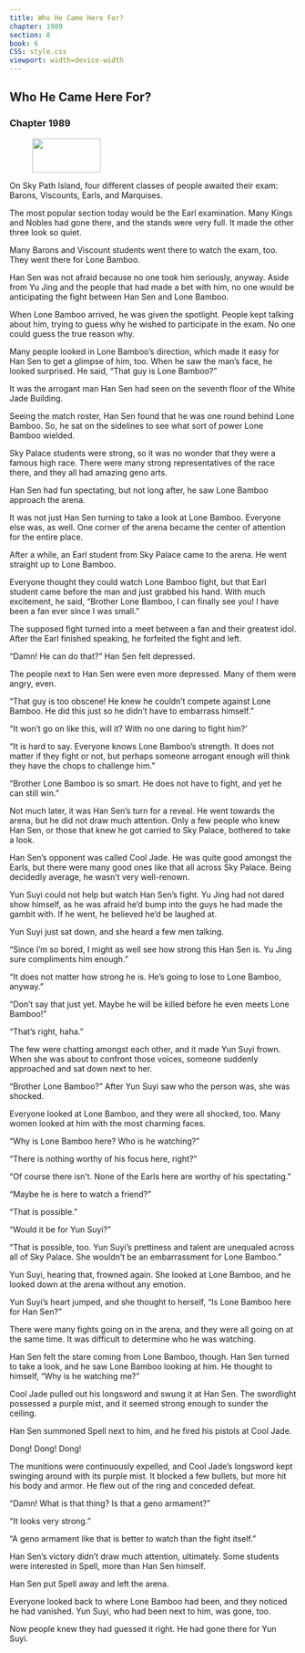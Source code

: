 ```yaml
---
title: Who He Came Here For?
chapter: 1989
section: 8
book: 6
CSS: style.css
viewport: width=device-width
---
```


## Who He Came Here For?

### Chapter 1989

<figure>
	<img src="../Images/gem.gif" alt="" id="gem" width="120" height="60" />
</figure>

On Sky Path Island, four different classes of people awaited their exam: Barons, Viscounts, Earls, and Marquises.

The most popular section today would be the Earl examination. Many Kings and Nobles had gone there, and the stands were very full. It made the other three look so quiet.

Many Barons and Viscount students went there to watch the exam, too. They went there for Lone Bamboo.

Han Sen was not afraid because no one took him seriously, anyway. Aside from Yu Jing and the people that had made a bet with him, no one would be anticipating the fight between Han Sen and Lone Bamboo.

When Lone Bamboo arrived, he was given the spotlight. People kept talking about him, trying to guess why he wished to participate in the exam. No one could guess the true reason why.

Many people looked in Lone Bamboo’s direction, which made it easy for Han Sen to get a glimpse of him, too. When he saw the man’s face, he looked surprised. He said, “That guy is Lone Bamboo?”

It was the arrogant man Han Sen had seen on the seventh floor of the White Jade Building.

Seeing the match roster, Han Sen found that he was one round behind Lone Bamboo. So, he sat on the sidelines to see what sort of power Lone Bamboo wielded.

Sky Palace students were strong, so it was no wonder that they were a famous high race. There were many strong representatives of the race there, and they all had amazing geno arts.

Han Sen had fun spectating, but not long after, he saw Lone Bamboo approach the arena.

It was not just Han Sen turning to take a look at Lone Bamboo. Everyone else was, as well. One corner of the arena became the center of attention for the entire place.

After a while, an Earl student from Sky Palace came to the arena. He went straight up to Lone Bamboo.

Everyone thought they could watch Lone Bamboo fight, but that Earl student came before the man and just grabbed his hand. With much excitement, he said, “Brother Lone Bamboo, I can finally see you! I have been a fan ever since I was small.”

The supposed fight turned into a meet between a fan and their greatest idol. After the Earl finished speaking, he forfeited the fight and left.

“Damn! He can do that?” Han Sen felt depressed.

The people next to Han Sen were even more depressed. Many of them were angry, even.

“That guy is too obscene! He knew he couldn’t compete against Lone Bamboo. He did this just so he didn’t have to embarrass himself.”

“It won’t go on like this, will it? With no one daring to fight him?’

“It is hard to say. Everyone knows Lone Bamboo’s strength. It does not matter if they fight or not, but perhaps someone arrogant enough will think they have the chops to challenge him.”

“Brother Lone Bamboo is so smart. He does not have to fight, and yet he can still win.”

Not much later, it was Han Sen’s turn for a reveal. He went towards the arena, but he did not draw much attention. Only a few people who knew Han Sen, or those that knew he got carried to Sky Palace, bothered to take a look.

Han Sen’s opponent was called Cool Jade. He was quite good amongst the Earls, but there were many good ones like that all across Sky Palace. Being decidedly average, he wasn’t very well-renown.

Yun Suyi could not help but watch Han Sen’s fight. Yu Jing had not dared show himself, as he was afraid he’d bump into the guys he had made the gambit with. If he went, he believed he’d be laughed at.

Yun Suyi just sat down, and she heard a few men talking.

“Since I’m so bored, I might as well see how strong this Han Sen is. Yu Jing sure compliments him enough.”

“It does not matter how strong he is. He’s going to lose to Lone Bamboo, anyway.”

“Don’t say that just yet. Maybe he will be killed before he even meets Lone Bamboo!”

“That’s right, haha.”

The few were chatting amongst each other, and it made Yun Suyi frown. When she was about to confront those voices, someone suddenly approached and sat down next to her.

“Brother Lone Bamboo?” After Yun Suyi saw who the person was, she was shocked.

Everyone looked at Lone Bamboo, and they were all shocked, too. Many women looked at him with the most charming faces.

“Why is Lone Bamboo here? Who is he watching?”

“There is nothing worthy of his focus here, right?”

“Of course there isn’t. None of the Earls here are worthy of his spectating.”

“Maybe he is here to watch a friend?”

“That is possible.”

“Would it be for Yun Suyi?”

“That is possible, too. Yun Suyi’s prettiness and talent are unequaled across all of Sky Palace. She wouldn’t be an embarrassment for Lone Bamboo.”

Yun Suyi, hearing that, frowned again. She looked at Lone Bamboo, and he looked down at the arena without any emotion.

Yun Suyi’s heart jumped, and she thought to herself, “Is Lone Bamboo here for Han Sen?”

There were many fights going on in the arena, and they were all going on at the same time. It was difficult to determine who he was watching.

Han Sen felt the stare coming from Lone Bamboo, though. Han Sen turned to take a look, and he saw Lone Bamboo looking at him. He thought to himself, “Why is he watching me?”

Cool Jade pulled out his longsword and swung it at Han Sen. The swordlight possessed a purple mist, and it seemed strong enough to sunder the ceiling.

Han Sen summoned Spell next to him, and he fired his pistols at Cool Jade.

Dong! Dong! Dong!

The munitions were continuously expelled, and Cool Jade’s longsword kept swinging around with its purple mist. It blocked a few bullets, but more hit his body and armor. He flew out of the ring and conceded defeat.

“Damn! What is that thing? Is that a geno armament?”

“It looks very strong.”

“A geno armament like that is better to watch than the fight itself.”

Han Sen’s victory didn’t draw much attention, ultimately. Some students were interested in Spell, more than Han Sen himself.

Han Sen put Spell away and left the arena.

Everyone looked back to where Lone Bamboo had been, and they noticed he had vanished. Yun Suyi, who had been next to him, was gone, too.

Now people knew they had guessed it right. He had gone there for Yun Suyi.